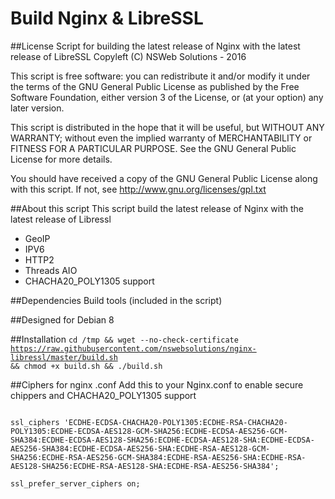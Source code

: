 Build Nginx & LibreSSL
======================

##License
Script for building the latest release of Nginx with the latest release of LibreSSL
Copyleft (C) NSWeb Solutions - 2016

This script is free software: you can redistribute it and/or modify
it under the terms of the GNU General Public License as published by
the Free Software Foundation, either version 3 of the License, or
(at your option) any later version.

This script is distributed in the hope that it will be useful,
but WITHOUT ANY WARRANTY; without even the implied warranty of
MERCHANTABILITY or FITNESS FOR A PARTICULAR PURPOSE.  See the
GNU General Public License for more details.

You should have received a copy of the GNU General Public License
along with this script.  If not, see <http://www.gnu.org/licenses/gpl.txt>

##About this script
This script build the latest release of Nginx with the latest release of Libressl

- GeoIP
- IPV6
- HTTP2
- Threads AIO
- CHACHA20_POLY1305 support

##Dependencies
Build tools (included in the script)

##Designed for
Debian 8

##Installation
<code>cd /tmp && wget --no-check-certificate https://raw.githubusercontent.com/nswebsolutions/nginx-libressl/master/build.sh && chmod +x build.sh && ./build.sh</code>


##Ciphers for nginx .conf
Add this to your Nginx.conf to enable secure chippers and CHACHA20_POLY1305 support

<code>
ssl_ciphers 'ECDHE-ECDSA-CHACHA20-POLY1305:ECDHE-RSA-CHACHA20-POLY1305:ECDHE-ECDSA-AES128-GCM-SHA256:ECDHE-ECDSA-AES256-GCM-SHA384:ECDHE-ECDSA-AES128-SHA256:ECDHE-ECDSA-AES128-SHA:ECDHE-ECDSA-AES256-SHA384:ECDHE-ECDSA-AES256-SHA:ECDHE-RSA-AES128-GCM-SHA256:ECDHE-RSA-AES256-GCM-SHA384:ECDHE-RSA-AES256-SHA:ECDHE-RSA-AES128-SHA256:ECDHE-RSA-AES128-SHA:ECDHE-RSA-AES256-SHA384';</code></code>

<code>ssl_prefer_server_ciphers on;</code>
